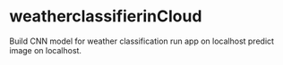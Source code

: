 # weatherclassifierinCloud
Build CNN model for weather classification 
run app on localhost 
predict image on localhost.
